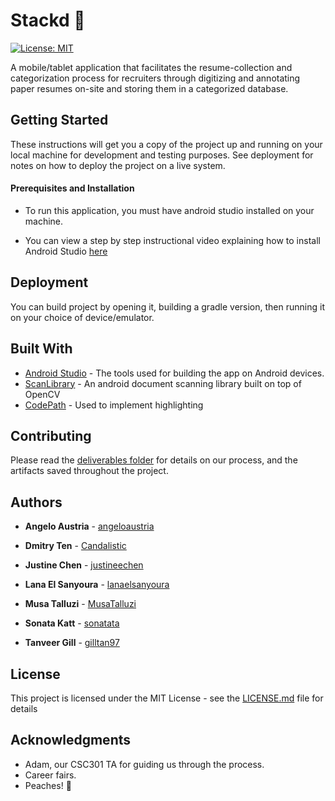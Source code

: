 # Stackd :peach:
[![License: MIT](https://img.shields.io/badge/License-MIT-yellow.svg)](https://github.com/csc301-fall-2017/project-team-12/blob/master/LICENSE)

A mobile/tablet application that facilitates the resume-collection and categorization process for recruiters through digitizing and annotating paper resumes on-site and storing them in a categorized database.

## Getting Started

These instructions will get you a copy of the project up and running on your local machine for development and testing purposes. See deployment for notes on how to deploy the project on a live system.

#### Prerequisites and Installation

- To run this application, you must have android studio installed on your machine. 

- You can view a step by step instructional video explaining how to install Android Studio [here](https://gist.github.com/PurpleBooth/b24679402957c63ec426)

## Deployment

You can build project by opening it, building a gradle version, then running it on your choice of device/emulator.


## Built With

* [Android Studio](https://developer.android.com/studio/index.html) - The tools used for building the app on Android devices.
* [ScanLibrary](https://github.com/jhansireddy/AndroidScannerDemo) - An android document scanning library built on top of OpenCV
* [CodePath](https://guides.codepath.com/android/Basic-Painting-with-Views) - Used to implement highlighting 

## Contributing

Please read the [deliverables folder](https://github.com/csc301-fall-2017/project-team-12/tree/master/deliverables) for details on our process, and the artifacts saved throughout the project.


## Authors

* **Angelo Austria** -  [angeloaustria](https://github.com/angeloaustria)

* **Dmitry Ten** -  [Candalistic](https://github.com/Candalistic)

* **Justine Chen** -  [justineechen](https://github.com/justineechen)

* **Lana El Sanyoura** -  [lanaelsanyoura](https://github.com/lanaelsanyoura)

* **Musa Talluzi** -  [MusaTalluzi](https://github.com/MusaTalluzi)

* **Sonata Katt** -  [sonatata](https://github.com/sonatata)

* **Tanveer Gill** -  [gilltan97](https://github.com/gilltan97)

## License

This project is licensed under the MIT License - see the [LICENSE.md](https://github.com/csc301-fall-2017/project-team-12/blob/master/LICENSE) file for details

## Acknowledgments

* Adam, our CSC301 TA for guiding us through the process.
* Career fairs.
* Peaches! :peach:




